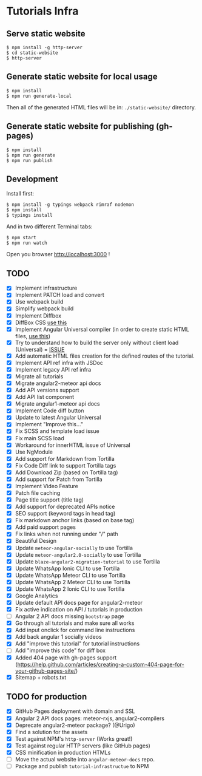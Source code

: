 # Tutorials Infra

## Serve static website

    $ npm install -g http-server
    $ cd static-website
    $ http-server

## Generate static website for local usage

    $ npm install
    $ npm run generate-local

Then all of the generated HTML files will be in: `./static-website/` directory.

## Generate static website for publishing (gh-pages)

    $ npm install
    $ npm run generate
    $ npm run publish

## Development

Install first:

    $ npm install -g typings webpack rimraf nodemon
    $ npm install
    $ typings install

And in two different Terminal tabs:

    $ npm start
    $ npm run watch

Open you browser [http://localhost:3000](http://localhost:3000) !

## TODO

- [x] Implement infrastructure
- [x] Implement PATCH load and convert
- [x] Use webpack build
- [x] Simplify webpack build
- [x] Implement Diffbox
- [x] DiffBox CSS [use this](https://github.com/meteor/tutorial-tools/blob/master/tutorial-diff-box/diff-box.less)
- [x] Implement Angular Universal compiler (in order to create static HTML files, [use this](https://github.com/angular/universal-starter/blob/master/webpack.config.js))
- [x] Try to understand how to build the server only without client load (Universal) = [ISSUE](https://github.com/angular/universal/issues/509)
- [x] Add automatic HTML files creation for the defined routes of the tutorial.
- [x] Implement API ref infra with JSDoc
- [x] Implement legacy API ref infra
- [x] Migrate all tutorials
- [x] Migrate angular2-meteor api docs
- [x] Add API versions support
- [x] Add API list component
- [x] Migrate angular1-meteor api docs
- [x] Implement Code diff button
- [x] Update to latest Angular Universal
- [x] Implement "Improve this..."
- [x] Fix SCSS and template load issue
- [x] Fix main SCSS load
- [x] Workaround for innerHTML issue of Universal
- [x] Use NgModule
- [x] Add support for Markdown from Tortilla
- [x] Fix Code Diff link to support Tortilla tags
- [x] Add Download Zip (based on Tortilla tag)
- [x] Add support for Patch from Tortilla
- [x] Implement Video Feature
- [x] Patch file caching
- [x] Page title support (title tag)
- [x] Add support for deprecated APIs notice
- [x] SEO support (keyword tags in head tag)
- [x] Fix markdown anchor links (based on base tag)
- [x] Add paid support pages
- [x] Fix links when not running under "/" path
- [x] Beautiful Design 
- [x] Update `meteor-angular-socially` to use Tortilla
- [x] Update `meteor-angular2.0-socially` to use Tortilla
- [x] Update `blaze-angular2-migration-tutorial` to use Tortilla
- [x] Update WhatsApp Ionic CLI to use Tortilla
- [x] Update WhatsApp Meteor CLI to use Tortilla
- [x] Update WhatsApp 2 Meteor CLI to use Tortilla
- [x] Update WhatsApp 2 Ionic CLI to use Tortilla
- [x] Google Analytics
- [x] Update default API docs page for angular2-meteor
- [x] Fix active indication on API / tutorials in production
- [ ] Angular 2 API docs missing `bootstrap` page
- [x] Go through all tutorials and make sure all works
- [x] Add input onclick for command line instructions
- [x] Add back angular 1 socially videos
- [x] Add "improve this tutorial" for tutorial instructions
- [ ] Add "improve this code" for diff box
- [x] Added 404 page with gh-pages support (https://help.github.com/articles/creating-a-custom-404-page-for-your-github-pages-site/)
- [x] Sitemap + robots.txt

## TODO for production

- [x] GitHub Pages deployment with domain and SSL
- [x] Angular 2 API docs pages: meteor-rxjs, angular2-compilers
- [x] Deprecate angular2-meteor package? (@Urigo)
- [x] Find a solution for the assets
- [x] Test against NPM's `http-server` (Works great!)
- [x] Test against regular HTTP servers (like GitHub pages)
- [x] CSS minification in production HTMLs
- [ ] Move the actual website into `angular-meteor-docs` repo.
- [ ] Package and publish `tutorial-infrastructue` to NPM
